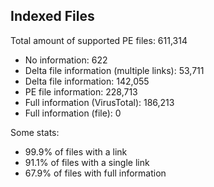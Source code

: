 ## Indexed Files

<!--FileStats-->
Total amount of supported PE files: 611,314

* No information: 622
* Delta file information (multiple links): 53,711
* Delta file information: 142,055
* PE file information: 228,713
* Full information (VirusTotal): 186,213
* Full information (file): 0

Some stats:

* 99.9% of files with a link
* 91.1% of files with a single link
* 67.9% of files with full information
<!--/FileStats-->
